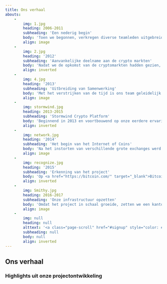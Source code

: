 ```yaml
---
title: Ons verhaal
abouts:
    -
        img: 1.jpg
        heading: 2006-2011
        subheading: 'Een nederig begin'
        body: 'Toen we begonnen, verkregen diverse teamleden uitgebreide kennismaking met de financiële markten, inclusief valutahandel, commodity trading en goud investeringsmarkten. We programmeerden automatische trading platformen, testen vroege electronische waardesystemen en ontwikkelden multi-asset handelsinfrastructuur voor onze klanten. Onze exposure aan deze echte en de daarop volgende crisis marktomstandigheden in deze cruciale periode, droegen bij aan onze overtuiging dat een nieuwe blik op persoonlijke financiën nodig is om economische groei weer terug te brengen in de handen van jou en mij.'
        align: image
    -
        img: 2.jpg
        heading: '2012'
        subheading: 'Aanvankelijke deelname aan de crypto markten'
        body: 'Nadat we de opkomst van de cryptomarkten hadden gezien, vanaf de vrijgave van Bitcoin in 2009, erkende wij het potentieel van deze disruptive technologie. Onze team leden werkten samen met opkomende altcoins en exchanges, en hielpen bij het opzetten van mining voor andere partijen. We verkregen een grondige kennis van de technologiëen achter crypto-platformen en blockchain datatechnologie.'
        align: inverted
    -
        img: 4.jpg
        heading: '2013'
        subheading: 'Uitbreiding van Samenwerking'
        body: 'Met het verstrijken van de tijd is ons team geleidelijk uitgebreid met professionals die bekend staan om hun kwaliteit. Op deze manier beschikken we over een schat aan praktische ervaring in gebieden als fintech en cryptografie. We namen deel aan een pioniersproject om blockchain technologie in de energiesector toe te passen en bouwden een Bitcoin-fiat gateway systeem.'
        align: image
    -
        img: stormwind.jpg
        heading: 2013-2015
        subheading: 'Stormwind Crypto Platform'
        body: 'Beginnend in 2013 en voortbouwend op onze eerdere ervaring, hebben we het Stormwind crypto handelssysteem en daarmee verbonden Hybrid Assets ontwikkeld. Deze werden in 2014 aan de openbaarheid bekend gemaakt op de <a href="http://nxt.org/" target="_blank">NXT</a> en <a href="http://counterparty.io/" target="_blank">Counterparty</a> markt platformen. Het Stormwind systeem handelde middels de APIs van verscheidene crypto-exchanges, om de fondsen te beheren. Ondanks moeilijke marktomstandigheden konden deelnemers winst boeken.'
        align: inverted
    -
        img: network.jpg
        heading: '2014'
        subheading: 'Het begin van het Internet of Coins'
        body: 'Na het instorten van verschillende grote exchanges werd de noodzaak voor een volledig decentrale oplossing duidelijk. We begonnen niet met fondsen werven, omdat we een uitgerijpte technologische infrastructuur wilden garanderen, om onze beloften ook in te kunnen lossen. In plaats daarvan schreven we een whitepaper en lanceerden de <a href="http://internetofcoins.org/" target="_blank">internetofcoins.org</a> website. <a href="https://bitalo.com/" target="_blank">Bitalo</a> ondersteunde ons met een startschenking in deze periode.'
        align: image
    -
        img: recognize.jpg
        heading: '2015'
        subheading: 'Erkenning van het project'
        body: 'Op <a href="https://bitcoin.com/" target="_blank">Bitcoin''s</a> 6e verjaardag publiceerden we ons whitepaper, hielden presentaties op diverse cryptocurrency conferenties in heel Europa en deden een pitch op <a href="https://www.startupbootcamp.org/" target="_blank">Startup Bootcamp Fintech</a>. Het Nederlandse <a href="https://www.sidnfonds.nl/excerpt/" target="_blank">SIDN Fonds</a> erkende ons non-profit project met een Pionier Award als een "bijdrage aan een vrij en onafhankelijk internet" en gaf fondsen voor verdere ontwikkeling.'
        align: inverted
    -
        img: Smithy.jpg
        heading: 2016-2017
        subheading: 'Onze infrastructuur opzetten'
        body: 'Omdat het project in schaal groeide, zetten we een kantoor op om met het team samen te kunnen werken. Ons eerste operationele prototype zal getest worden door een alfa gebruikerscommunity uit Nederland, om veiligheid en stabiliteit te kunnen garanderen. Zij voorzien ons van essentiële feedback over de gebruiksvriendelijkheid en gebruikerservaring van de persoonlijke financiële omgeving. Matthias Klees van het Federated Blockchain Initiative heeft zich met ons verbonden en de <a href="https://nlnet.nl/" target="_blank">Stichting NLnet</a> werd onze adviseur inzake fondswerving en recht.'
        align: image
    -
        img: null
        heading: null
        alttext: '<a class="page-scroll" href="#signup" style="color: #EEE; text-decoration: none;">Be Part<br />Of Our <br />Story!</a>'
        subheading: null
        body: null
        align: inverted
---
```


## Ons verhaal
### Highlights uit onze projectontwikkeling


